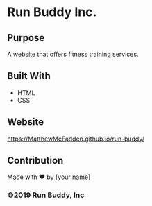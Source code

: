 # Run Buddy Inc.

## Purpose
A website that offers fitness training services.

## Built With
* HTML
* CSS

## Website
https://MatthewMcFadden.github.io/run-buddy/

## Contribution
Made with ❤️ by [your name]

### ©️2019 Run Buddy, Inc 

